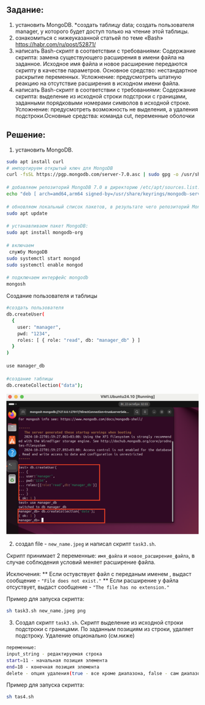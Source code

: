 ## Задание:
1. установить MongoDB.
*создать таблицу data; создать пользователя manager, у которого будет доступ
только на чтение этой таблицы.
2. ознакомиться с нижеуказанной статьей по теме «Bash»
https://habr.com/ru/post/52871/
3. написать Bash-скрипт в соответствии с требованиями:
Содержание скрипта: замена существующего расширения в имени файла на
заданное. Исходное имя файла и новое расширение передаются скрипту в
качестве параметров. Основное средство: нестандартное раскрытие
переменных. Усложнение: предусмотреть штатную реакцию на отсутствие
расширения в исходном имени файла.
4. написать Bash-скрипт в соответствии с требованиями:
Содержание скрипта: выделение из исходной строки подстроки с границами,
заданными порядковыми номерами символов в исходной строке. Усложнение:
предусмотреть возможность не выделения, а удаления подстроки.Основные
средства: команда cut, переменные оболочки
## Решение:
1. установить MongoDB.
```bash
sudo apt install curl
# импортируем открытый ключ для MongoDB
curl -fsSL https://pgp.mongodb.com/server-7.0.asc | sudo gpg -o /usr/share/keyrings/mongodb-server-7.0.gpg --dearmor

# добавляем репозиторий MongoDB 7.0 в директорию /etc/apt/sources.list.d
echo "deb [ arch=amd64,arm64 signed-by=/usr/share/keyrings/mongodb-server-7.0.gpg ] https://repo.mongodb.org/apt/ubuntu jammy/mongodb-org/7.0 multiverse" | sudo tee /etc/apt/sources.list.d/mongodb-org-7.0.list

# обновляем локальный список пакетов, в результате чего репозиторий MongoDB 7.0 будет добавлен в систему:
sudo apt update

# устанавливаем пакет MongoDB:
sudo apt install mongodb-org

# включаем
 службу MongoDB
sudo systemctl start mongod
sudo systemctl enable mongod

# подключаем интерфейс mongodb
mongosh
```

Создание пользователя и таблицы 
```bash
#создать пользователя
db.createUser(
  {
    user: "manager",
    pwd: "1234",
    roles: [ { role: "read", db: "manager_db" } ]
  }
)

use manager_db

#создание таблицы
db.createCollection("data"); 
```

![alt text](template/image/image1.png)

2. создал file - ``` new_name.jpeg ``` и написал скрипт ``` task3.sh ```. 

Скрипт принимает 2 переменные: ```имя_файла``` и ```новое_расширение_файла```, в случае соблюдения условий меняет расширение файла.

Исключения: 
** Если остувствует файл с переданым именем , выдаст сообщение - ``` "File does not exist." ```
** Если расширение у файла отсуствует, выдаст сообщение - ``` "The file has no extension." ```

Пример для запуска скрипта:
```bash
sh task3.sh new_name.jpeg png
```

3. Создал скрипт ``` task3.sh ```. 
Скрипт выделение из исходной строки подстроки с границами. По заданным позициям из строки, удаляет подстроку. Удаление опционально (см.ниже)

```bash
переменные:
input_string - редактируемая строка
start=11 - начальная позиция элемента
end=18 - конечная позиция элемента
delete - опция удаления(true - все кроме диапазона, false - сам диапазон)
```

Пример для запуска скрипта:
```bash
sh tas4.sh
```